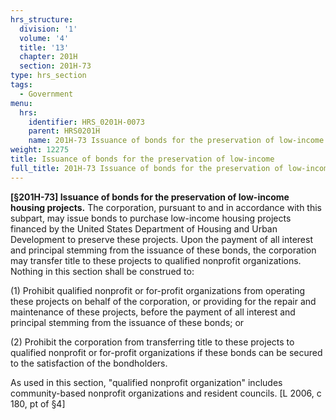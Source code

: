 ```yaml
---
hrs_structure:
  division: '1'
  volume: '4'
  title: '13'
  chapter: 201H
  section: 201H-73
type: hrs_section
tags:
  - Government
menu:
  hrs:
    identifier: HRS_0201H-0073
    parent: HRS0201H
    name: 201H-73 Issuance of bonds for the preservation of low-income
weight: 12275
title: Issuance of bonds for the preservation of low-income
full_title: 201H-73 Issuance of bonds for the preservation of low-income
---
```

**[§201H-73] Issuance of bonds for the preservation of low-income housing projects.** The corporation, pursuant to and in accordance with this subpart, may issue bonds to purchase low-income housing projects financed by the United States Department of Housing and Urban Development to preserve these projects. Upon the payment of all interest and principal stemming from the issuance of these bonds, the corporation may transfer title to these projects to qualified nonprofit organizations. Nothing in this section shall be construed to:

(1) Prohibit qualified nonprofit or for-profit organizations from operating these projects on behalf of the corporation, or providing for the repair and maintenance of these projects, before the payment of all interest and principal stemming from the issuance of these bonds; or

(2) Prohibit the corporation from transferring title to these projects to qualified nonprofit or for-profit organizations if these bonds can be secured to the satisfaction of the bondholders.

As used in this section, "qualified nonprofit organization" includes community-based nonprofit organizations and resident councils. [L 2006, c 180, pt of §4]